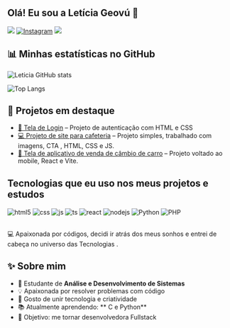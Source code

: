 ## Olá! Eu sou a Letícia Geovú 👋

[<img src="https://img.shields.io/badge/LinkedIn-0077B5?style=for-the-badge&logo=linkedin&logoColor=white" />](https://www.linkedin.com/in/leticia-geov%C3%BA-1a8386197/)
[![Instagram](https://img.shields.io/badge/Instagram-E4405F?style=for-the-badge&logo=instagram&logoColor=white)](https://www.instagram.com/heylelegeovu/)
 <a href = "mailto:leticiageovu@gmail.com"><img src="https://img.shields.io/badge/-Gmail-%23333?style=for-the-badge&logo=gmail&logoColor=white" target="_blank"></a>
## 📊 Minhas estatísticas no GitHub
![Leticia GitHub stats](https://github-readme-stats.vercel.app/api?username=leticiageovu&show_icons=true&theme=radical)

![Top Langs](https://github-readme-stats.vercel.app/api/top-langs/?username=leticiageovu&layout=compact&theme=radical)

## 🚀 Projetos em destaque
- [🔐 Tela de Login](https://github.com/Leticiageovu/Tela-de-login) – Projeto de autenticação com HTML e CSS 
- [💻 Projeto de site para cafeteria](https://github.com/Leticiageovu/monte-seu-caf--da-manh-) – Projeto simples, trabalhado com imagens, CTA , HTML, CSS e  JS.  
- [🚗 Tela de aplicativo de venda de câmbio de carro](https://github.com/Leticiageovu/Project-React-Vite-) – Projeto voltado ao mobile, React e Vite.

## Tecnologias que eu uso nos meus projetos e estudos

<div style="display: inline_block">
  <img align="center" alt="html5" src="https://img.shields.io/badge/HTML5-E34F26?style=for-the-badge&logo=html5&logoColor=white" />
  <img align="center" alt="css" src="https://img.shields.io/badge/CSS3-1572B6?style=for-the-badge&logo=css3&logoColor=white" />
  <img align="center" alt="js" src="https://img.shields.io/badge/JavaScript-F7DF1E?style=for-the-badge&logo=javascript&logoColor=black" />
  <img align="center" alt="ts" src="https://img.shields.io/badge/TypeScript-007ACC?style=for-the-badge&logo=typescript&logoColor=white" />
  <img align="center" alt="react" src="https://img.shields.io/badge/React-20232A?style=for-the-badge&logo=react&logoColor=61DAFB" />
  <img align="center" alt="nodejs" src="https://img.shields.io/badge/Node.js-43853D?style=for-the-badge&logo=node.js&logoColor=white" />
  <img align="center" alt="Python"  src="https://img.shields.io/badge/python-3670A0?style=for-the-badge&logo=python&logoColor=ffdd54" />
  <img align="center" alt="PHP"  src="https://img.shields.io/badge/PHP-777BB4?logo=php&logoColor=white" />
</div><br/>

💻 Apaixonada por códigos, decidi ir atrás dos meus sonhos e entrei de cabeça no universo das Tecnologias .

## ✨ Sobre mim
- 🚀 Estudante de **Análise e Desenvolvimento de Sistemas**  
- 💡 Apaixonada por resolver problemas com código  
- 🎨 Gosto de unir tecnologia e criatividade  
- 📚 Atualmente aprendendo: ** C e Python**  
- 🎯 Objetivo: me tornar desenvolvedora Fullstack

